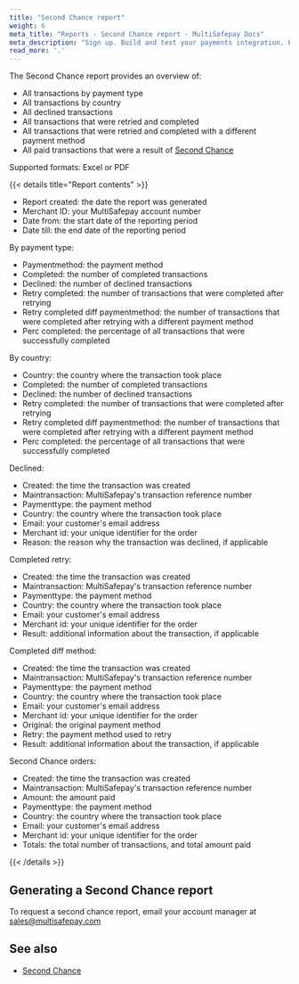 ```yaml
---
title: "Second Chance report"
weight: 6
meta_title: "Reports - Second Chance report - MultiSafepay Docs"
meta_description: "Sign up. Build and test your payments integration. Explore our products and services. Use our API reference, SDKs, and wrappers. Get support."
read_more: '.'
---
```


The Second Chance report provides an overview of:

- All transactions by payment type
- All transactions by country
- All declined transactions
- All transactions that were retried and completed
- All transactions that were retried and completed with a different payment method
- All paid transactions that were a result of [Second Chance](/features/second-chance/)

Supported formats: Excel or PDF

{{< details title="Report contents" >}}

- Report created: the date the report was generated
- Merchant ID: your MultiSafepay account number
- Date from: the start date of the reporting period
- Date till: the end date of the reporting period

By payment type:

- Paymentmethod: the payment method
- Completed: the number of completed transactions
- Declined: the number of declined transactions
- Retry completed: the number of transactions that were completed after retrying
- Retry completed diff paymentmethod: the number of transactions that were completed after retrying with a different payment method
- Perc completed: the percentage of all transactions that were successfully completed

By country:

- Country: the country where the transaction took place
- Completed: the number of completed transactions
- Declined: the number of declined transactions
- Retry completed: the number of transactions that were completed after retrying
- Retry completed diff paymentmethod: the number of transactions that were completed after retrying with a different payment method
- Perc completed: the percentage of all transactions that were successfully completed

Declined:

- Created: the time the transaction was created
- Maintransaction: MultiSafepay's transaction reference number
- Paymenttype: the payment method
- Country: the country where the transaction took place
- Email: your customer's email address
- Merchant id: your unique identifier for the order
- Reason: the reason why the transaction was declined, if applicable

Completed retry:

- Created: the time the transaction was created
- Maintransaction: MultiSafepay's transaction reference number
- Paymenttype: the payment method
- Country: the country where the transaction took place
- Email: your customer's email address
- Merchant id: your unique identifier for the order
- Result: additional information about the transaction, if applicable

Completed diff method:

- Created: the time the transaction was created
- Maintransaction: MultiSafepay's transaction reference number
- Paymenttype: the payment method
- Country: the country where the transaction took place
- Email: your customer's email address
- Merchant id: your unique identifier for the order
- Original: the original payment method
- Retry: the payment method used to retry
- Result: additional information about the transaction, if applicable

Second Chance orders:

- Created: the time the transaction was created
- Maintransaction: MultiSafepay's transaction reference number
- Amount: the amount paid
- Paymenttype: the payment method
- Country: the country where the transaction took place
- Email: your customer's email address
- Merchant id: your unique identifier for the order
- Totals: the total number of transactions, and total amount paid

{{< /details >}}

## Generating a Second Chance report

To request a second chance report, email your account manager at <sales@multisafepay.com>

## See also

- [Second Chance](/features/second-chance/)